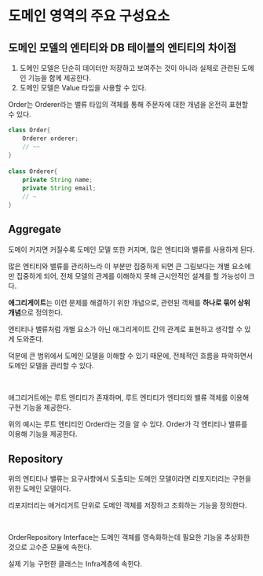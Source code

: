# 도메인 영역의 주요 구성요소

## 도메인 모델의 엔티티와 DB 테이블의 엔티티의 차이점&#x20;

1. 도메인 모델은 단순히 데이터만 저장하고 보여주는 것이 아니라 실제로 관련된 도메인 기능을 함께 제공한다.
2. 도메인 모델은 Value 타입을 사용할 수 있다.&#x20;

Order는 Orderer라는 밸류 타입의 객체를 통해 주문자에 대한 개념을 온전히 표현할 수 있다.

```java
class Order{
	Orderer orderer;
  	// ~~
}

class Orderer{
	private String name;
	private String email;
	// ~
}
```



## Aggregate

도메이 커지면 커질수록 도메인 모델 또한 커지며, 많은 엔티티와 밸류를 사용하게 된다.&#x20;

많은 엔티티와 밸류를 관리하느라 이 부분만 집중하게 되면 큰 그림보다는 개별 요소에만 집중하게 되어, 전체 모델의 관계를 이해하지 못해 근시안적인 설계를 할 가능성이 크다. &#x20;

**애그리게이트**는 이런 문제를 해결하기 위한 개념으로, 관련된 객체를 **하나로 묶어 상위 개념**으로 정의한다.&#x20;

엔티티나 밸류처럼 개별 요소가 아닌 애그리게이트 간의 관계로 표현하고 생각할 수 있게 도와준다.&#x20;

덕분에 큰 범위에서 도메인 모델을 이해할 수 있기 때문에, 전체적인 흐름을 파악하면서 도메인 모델을 관리할 수 있다.&#x20;

<figure><img src="../../../../.gitbook/assets/스크린샷 2023-02-08 오후 3.14.09.png" alt=""><figcaption></figcaption></figure>

애그리거트에는 루트 엔티티가 존재하며, 루트 엔티티가 엔티티와 밸류 객체를 이용해 구현 기능을 제공한다.

위의 예시는 루트 엔티티인 Order라는 것을 알 수 있다. Order가 각 엔티티나 밸류를 이용해 기능을 제공한다.



## Repository

위의 엔티티나 밸류는 요구사항에서 도출되는 도메인 모델이라면 리포지터리는 구현을 위한 도메인 모델이다.&#x20;

리포지터리는 애거리거트 단위로 도메인 객체를 저장하고 조회하는 기능을 정의한다.

<figure><img src="../../../../.gitbook/assets/스크린샷 2023-02-08 오후 3.23.24.png" alt=""><figcaption></figcaption></figure>

OrderRepository Interface는 도메인 객체를 영속화하는데 필요한 기능을 추상화한 것으로 고수준 모듈에 속한다.&#x20;

실제 기능 구현한 클래스는 Infra계층에 속한다.&#x20;

